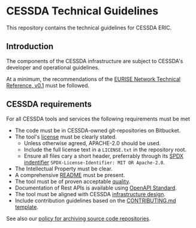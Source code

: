 # CESSDA Technical Guidelines

This repository contains the technical guidelines for CESSDA ERIC.

## Introduction

The components of the CESSDA infrastructure are subject to CESSDA's developer and operational guidelines.

At a minimum, the recommendations of the [EURISE Network Technical Reference, v0.1](https://technical-reference.readthedocs.io/en/v0.1/)
must be followed.

## CESSDA requirements

For all CESSDA tools and services the following requirements must be met

* The code must be in CESSDA-owned git-repositories on Bitbucket.
* The tool's [license](https://technical-reference.readthedocs.io/en/v0.1/developer-guidelines/01-basics.html) must be clearly stated.
    * Unless otherwise agreed, APACHE-2.0 should be used.
    * Include the full license text in a `LICENSE.txt` in the repository root.
    * Ensure all files cary a short header, preferrably through its [SPDX indentifier](https://spdx.org/) `SPDX-License-Identifier: MIT OR Apache-2.0`.
* The Intellectual Property must be clear.
* A comprehensive [README](https://technical-reference.readthedocs.io/en/v0.1/developer-guidelines/02-readme.html) must be present.
* The tool must be of proven acceptable [quality](quality.md).
* Documentation of Rest APIs is available using [OpenAPI Standard](https://swagger.io/docs/specification/about/).
* The tool must be aligned with CESSDA [infrastructure design](infrastructure.md).
* Include contribution guidelines based on the [CONTRIBUTING.md template](CONTRIBUTING_template.md).

See also our [policy for archiving source code repositories](archiving.md).

